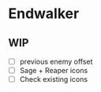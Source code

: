 # Endwalker

## WIP

- [ ] previous enemy offset
- [ ] Sage + Reaper icons
- [ ] Check existing icons